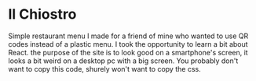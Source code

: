 # Il Chiostro

Simple restaurant menu I made for a friend of mine who wanted to use QR codes instead of a plastic menu. I took the opportunity to learn a bit about React. the purpose of the site is to look good on a smartphone's screen, it looks a bit weird on a desktop pc with a big screen. You probably don't want to copy this code, shurely won't want to copy the css.
